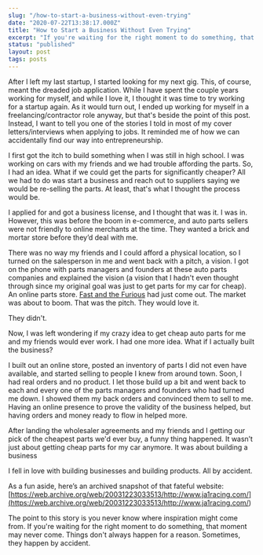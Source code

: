 ```yaml
---
slug: "/how-to-start-a-business-without-even-trying"
date: "2020-07-22T13:38:17.000Z"
title: "How to Start a Business Without Even Trying"
excerpt: "If you're waiting for the right moment to do something, that moment may never come. Things don't always happen for a reason. Sometimes, they happen by accident. "
status: "published"
layout: post
tags: posts
---
```

After I left my last startup, I started looking for my next gig. This, of course, meant the dreaded job application. While I have spent the couple years working for myself, and while I love it, I thought it was time to try working for a startup again. As it would turn out, I ended up working for myself in a freelancing/contractor role anyway, but that's beside the point of this post. Instead, I want to tell you one of the stories I told in most of my cover letters/interviews when applying to jobs. It reminded me of how we can accidentally find our way into entrepreneurship.

I first got the itch to build something when I was still in high school. I was working on cars with my friends and we had trouble affording the parts. So, I had an idea. What if we could get the parts for significantly cheaper? All we had to do was start a business and reach out to suppliers saying we would be re-selling the parts. At least, that's what I thought the process would be.

I applied for and got a business license, and I thought that was it. I was in. However, this was before the boom in e-commerce, and auto parts sellers were not friendly to online merchants at the time. They wanted a brick and mortar store before they’d deal with me.

There was no way my friends and I could afford a physical location, so I turned on the salesperson in me and went back with a pitch, a vision. I got on the phone with parts managers and founders at these auto parts companies and explained the vision (a vision that I hadn't even thought through since my original goal was just to get parts for my car for cheap). An online parts store. [Fast and the Furious](<https://www.imdb.com/title/tt0232500/>) had just come out. The market was about to boom. That was the pitch. They would love it.

They didn't.

Now, I was left wondering if my crazy idea to get cheap auto parts for me and my friends would ever work. I had one more idea. What if I actually built the business?

I built out an online store, posted an inventory of parts I did not even have available, and started selling to people I knew from around town. Soon, I had real orders and no product. I let those build up a bit and went back to each and every one of the parts managers and founders who had turned me down. I showed them my back orders and convinced them to sell to me. Having an online presence to prove the validity of the business helped, but having orders and money ready to flow in helped more.

After landing the wholesaler agreements and my friends and I getting our pick of the cheapest parts we'd ever buy, a funny thing happened. It wasn’t just about getting cheap parts for my car anymore. It was about building a business

I fell in love with building businesses and building products. All by accident.

As a fun aside, here’s an archived snapshot of that fateful website: [https://web.archive.org/web/20031223033513/http://www.ja1racing.com/](<https://web.archive.org/web/20031223033513/http://www.ja1racing.com/>)

The point to this story is you never know where inspiration might come from. If you're waiting for the right moment to do something, that moment may never come. Things don't always happen for a reason. Sometimes, they happen by accident.


  